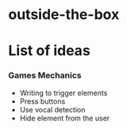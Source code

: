 # outside-the-box

# List of ideas

### Games Mechanics

+ Writing to trigger elements
+ Press buttons
+ Use vocal detection
+ Hide element from the user
